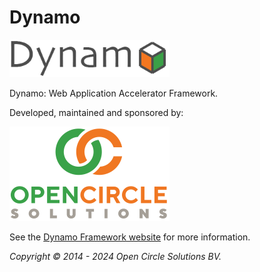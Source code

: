 # Dynamo

<img src="./dynamo-documentation/src/asciidoc/media/logo-dynamo.png" alt="Dynamo" style="width:256px;"/>

Dynamo: Web Application Accelerator Framework.

Developed, maintained and sponsored by:

<img src="./dynamo-documentation/src/asciidoc/media/logo-ocs.png" alt="Open Circle Solutions" style="width:256px;"/>

See the [Dynamo Framework website](https://www.dynamoframework.org) for more information.

_Copyright © 2014 - 2024 Open Circle Solutions BV._
